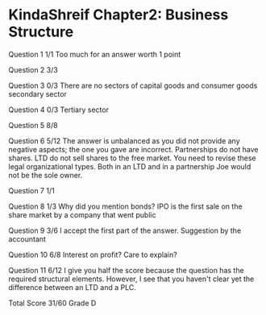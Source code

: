 # KindaShreif Chapter2: Business Structure

Question 1  1/1
            Too much for an answer worth 1 point

Question 2  3/3

Question 3  0/3
            There are no sectors of capital goods and consumer goods
            secondary sector

Question 4  0/3
            Tertiary sector

Question 5  8/8

Question 6  5/12
            The answer is unbalanced as you did not provide any negative
            aspects; the one you gave are incorrect. Partnerships do not
            have shares. LTD do not sell shares to the free market.
            You need to revise these legal organizational types.
            Both in an LTD and in a partnership Joe would not be the sole
            owner.

Question 7  1/1

Question 8  1/3
            Why did you mention bonds? IPO is the first sale on the share
            market by a company that went public

Question 9  3/6
            I accept the first part of the answer.
            Suggestion by the accountant

Question 10 6/8
            Interest on profit? Care to explain?

Question 11 6/12
            I give you half the score because the question has the required
            structural elements. However, I see that you haven't clear yet
            the difference between an LTD and a PLC.

Total Score 31/60 Grade D
